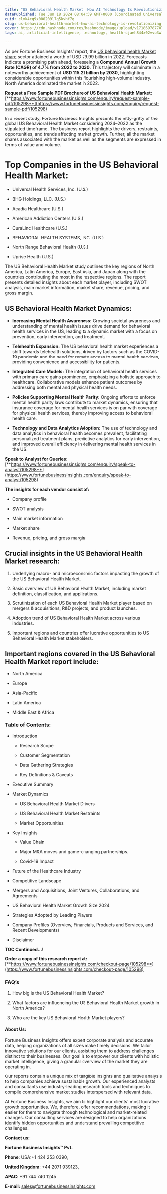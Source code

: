 ```yaml
---
title: "US Behavioral Health Market: How AI Technology Is Revolutionizing Mental Health Care"
datePublished: Tue Jun 18 2024 08:04:59 GMT+0000 (Coordinated Universal Time)
cuid: clxk4cq9x000209l7g5kvhf7q
slug: us-behavioral-health-market-how-ai-technology-is-revolutionizing-mental-health-care
cover: https://cdn.hashnode.com/res/hashnode/image/upload/v1718697877072/116fa2c1-9018-4280-bf02-b75cb723e6bb.png
tags: ai, artificial-intelligence, technology, health-cjaeh844x02vvo3wtj5r2s75q, healthcare, us-behavioral-health-market

---
```


As per Fortune Business Insights’ report, the [US behavioral health Market share](https://www.fortunebusinessinsights.com/u-s-behavioral-health-market-105298) sector attained a worth of USD 79.99 billion in 2022. Forecasts indicate a promising path ahead, foreseeing a **Compound Annual Growth Rate (CAGR) of 4.7% from 2022 to 2030.** This trajectory will culminate in a noteworthy achievement of **USD 115.21 billion by 2030,** highlighting considerable opportunities within this flourishing high-volume industry. North America dominated the market in 2022.

**Request a Free Sample PDF Brochure of US Behavioral Health Market:** [**https://www.fortunebusinessinsights.com/enquiry/request-sample-pdf/105298**](https://www.fortunebusinessinsights.com/enquiry/request-sample-pdf/105298)

In a recent study, Fortune Business Insights presents the nitty-gritty of the global US Behavioral Health Market considering 2024–2032 as the stipulated timeframe. The business report highlights the drivers, restraints, opportunities, and trends affecting market growth. Further, all the market shares associated with the market as well as the segments are expressed in terms of value and volume.

# **Top Companies in the US Behavioral Health Market:**

* Universal Health Services, Inc. (U.S.)
    
* BHG Holdings, LLC. (U.S.)
    
* Acadia Healthcare (U.S.)
    
* American Addiction Centers (U.S.)
    
* CuraLinc Healthcare (U.S.)
    
* BEHAVIORAL HEALTH SYSTEMS, INC. (U.S.)
    
* North Range Behavioral Health (U.S.)
    
* Uprise Health (U.S.)
    

The US Behavioral Health Market study outlines the key regions of North America, Latin America, Europe, East Asia, and Japan along with the countries contributing the most in the respective regions. The report presents detailed insights about each market player, including SWOT analysis, main market information, market share, revenue, pricing, and gross margin.

## US Behavioral Health Market **Dynamics**:

* **Increasing Mental Health Awareness:** Growing societal awareness and understanding of mental health issues drive demand for behavioral health services in the US, leading to a dynamic market with a focus on prevention, early intervention, and treatment.
    
* **Telehealth Expansion:** The US behavioral health market experiences a shift towards telehealth solutions, driven by factors such as the COVID-19 pandemic and the need for remote access to mental health services, providing convenience and accessibility for patients.
    
* **Integrated Care Models:** The integration of behavioral health services with primary care gains prominence, emphasizing a holistic approach to healthcare. Collaborative models enhance patient outcomes by addressing both mental and physical health needs.
    
* **Policies Supporting Mental Health Parity:** Ongoing efforts to enforce mental health parity laws contribute to market dynamics, ensuring that insurance coverage for mental health services is on par with coverage for physical health services, thereby improving access to behavioral health care.
    
* **Technology and Data Analytics Adoption:** The use of technology and data analytics in behavioral health becomes prevalent, facilitating personalized treatment plans, predictive analytics for early intervention, and improved overall efficiency in delivering mental health services in the US.
    

**Speak to Analyst for Queries:** [**https://www.fortunebusinessinsights.com/enquiry/speak-to-analyst/105298**](https://www.fortunebusinessinsights.com/enquiry/speak-to-analyst/105298)

**The insights for each vendor consist of:**

* Company profile
    
* SWOT analysis
    
* Main market information
    
* Market share
    
* Revenue, pricing, and gross margin
    

## **Crucial insights in the US Behavioral Health Market research:**

1. Underlying macro- and microeconomic factors impacting the growth of the US Behavioral Health Market.
    
2. Basic overview of US Behavioral Health Market, including market definition, classification, and applications.
    
3. Scrutinization of each US Behavioral Health Market player based on mergers & acquisitions, R&D projects, and product launches.
    
4. Adoption trend of US Behavioral Health Market across various industries.
    
5. Important regions and countries offer lucrative opportunities to US Behavioral Health Market stakeholders.
    

## **Important regions covered in the US Behavioral Health Market report include:**

* North America
    
* Europe
    
* Asia-Pacific
    
* Latin America
    
* Middle East & Africa
    

### **Table of Contents:**

* Introduction
    
    * Research Scope
        
    * Customer Segmentation
        
    * Data Gathering Strategies
        
    * Key Definitions & Caveats
        
* Executive Summary
    
* Market Dynamics
    
    * US Behavioral Health Market Drivers
        
    * US Behavioral Health Market Restraints
        
    * Market Opportunities
        
* Key Insights
    
    * Value Chain
        
    * Major M&A moves and game-changing partnerships.
        
    * Covid-19 Impact
        
* Future of the Healthcare Industry
    
* Competitive Landscape
    
* Mergers and Acquisitions, Joint Ventures, Collaborations, and Agreements
    
* US Behavioral Health Market Growth Size 2024
    
* Strategies Adopted by Leading Players
    
* Company Profiles (Overview, Financials, Products and Services, and Recent Developments)
    
* Disclaimer
    

**TOC Continued…!**

**Order a copy of this research report at:** [**https://www.fortunebusinessinsights.com/checkout-page/105298**](https://www.fortunebusinessinsights.com/checkout-page/105298)

### **FAQ’s**

1. How big is the US Behavioral Health Market?
    
2. What factors are influencing the US Behavioral Health Market growth in North America?
    
3. Who are the key US Behavioral Health Market players?
    

#### **About Us:**

Fortune Business Insights offers expert corporate analysis and accurate data, helping organizations of all sizes make timely decisions. We tailor innovative solutions for our clients, assisting them to address challenges distinct to their businesses. Our goal is to empower our clients with holistic market intelligence, giving a granular overview of the market they are operating in.

Our reports contain a unique mix of tangible insights and qualitative analysis to help companies achieve sustainable growth. Our experienced analysts and consultants use industry-leading research tools and techniques to compile comprehensive market studies interspersed with relevant data.

At Fortune Business Insights, we aim to highlight our clients' most lucrative growth opportunities. We, therefore, offer recommendations, making it easier for them to navigate through technological and market-related changes. Our consulting services are designed to help organizations identify hidden opportunities and understand prevailing competitive challenges.

**Contact us:**

**Fortune Business Insights™ Pvt.**

**Phone**: USA:+1 424 253 0390,

**United Kingdom**: +44 2071 939123,

**APAC**: +91 744 740 1245

**E-mail:** [sales@fortunebusinessinsights.com](mailto:sales@fortunebusinessinsights.com)